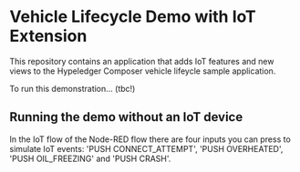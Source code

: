 # Vehicle Lifecycle Demo with IoT Extension

This repository contains an application that adds IoT features and new views to the Hypeledger Composer vehicle lifeycle sample application.

To run this demonstration... (tbc!)

## Running the demo without an IoT device

In the IoT flow of the Node-RED flow there are four inputs you can press to simulate IoT events: 'PUSH CONNECT_ATTEMPT', 'PUSH OVERHEATED', 'PUSH OIL_FREEZING' and 'PUSH CRASH'.

